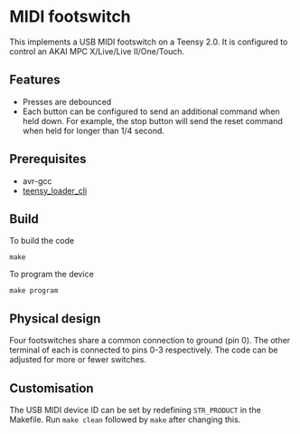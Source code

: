 # MIDI footswitch

This implements a USB MIDI footswitch on a Teensy 2.0. It is configured to
control an AKAI MPC X/Live/Live II/One/Touch.

## Features

- Presses are debounced
- Each button can be configured to send an additional command when held down.
  For example, the stop button will send the reset command when held for longer
  than 1/4 second.

## Prerequisites

- avr-gcc
- [teensy_loader_cli](https://github.com/PaulStoffregen/teensy_loader_cli)

## Build

To build the code

    make

To program the device

    make program

## Physical design

Four footswitches share a common connection to ground (pin 0). The other
terminal of each is connected to pins 0-3 respectively. The code can be adjusted
for more or fewer switches.

## Customisation

The USB MIDI device ID can be set by redefining `STR_PRODUCT` in the Makefile.
Run `make clean` followed by `make` after changing this.